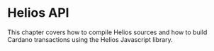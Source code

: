 # Helios API

This chapter covers how to compile Helios sources and how to build Cardano transactions using the Helios Javascript library.